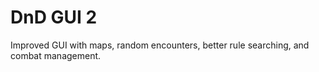 # DnD GUI 2
Improved GUI with maps, random encounters, better rule searching, and combat management.
